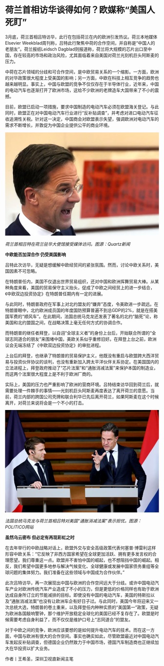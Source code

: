 # 荷兰首相访华谈得如何？欧媒称“美国人死盯”

3月底，荷兰首相吕特访华，此行在包括荷兰在内的欧洲引发热议。荷兰本地媒体Elsevier
Weekblad周刊称，吕特此行聚焦中荷的合作空间，并自称是“中国人的老朋友”。荷兰报纸Leidsch
Dagblad则报道称，荷兰将大规模的芯片出口至中国，存在较高的市场和政治风险，尤其面临着来自美国对荷兰光刻机巨头阿斯麦的压力。

中荷在芯片领域的分歧和可合作空间，是中欧贸易关系的一个缩影。一方面，欧洲的对华政策很大程度上受美国的影响；另一方面，中欧在科技上相互竞争的趋势也越来越明显。事实上，中国与欧盟的竞争不仅仅存在于半导体行业，近年来，中国的电动汽车也逐渐打开了欧洲市场，这给不少欧洲的老牌造车大国带来了不小的震撼。

目前，欧盟已启动一项措施，要求中国制造的电动汽车必须在欧盟海关登记。与此同时，欧盟正在对中国电动汽车行业进行“反补贴调查”，并考虑对进口电动汽车征收追溯性关税。针对这一决定，中国商会对欧盟表示失望，强调欧洲对电动汽车的需求不断增长，并敦促为中国企业提供公平的商业环境。

![c5533ce1af2a047509334f612aa4ab4a.jpg](https://raw.githubusercontent.com/qqhsx/qqnews_image/main/2024/03/31/荷兰首相访华谈得如何？欧媒称“美国人死盯”/c5533ce1af2a047509334f612aa4ab4a.jpg)

 _荷兰首相吕特在荷兰驻华大使馆接受媒体访问。图源：Quartz新闻_

**中欧能否加深合作 仍受美国影响**

吕特此次访华，无疑是想缓解中欧经贸间的紧张氛围。然而，讨论中欧关系时，美国因素不可忽略。

在特朗普任内，美国不仅退出世界贸易组织，还对中国和欧洲挥舞贸易大棒。从某种角度来看，美国的贸易保守主义抬头，促成了中欧之间经贸上的进一步结合，《中欧双边投资协定》在特朗普任期内有一定的进展。

与此同时，特朗普政府在军事上对北约盟友的“嫌弃”态度，令美欧进一步疏远。在特朗普眼中，北约欧洲成员国的年度国防预算普遍不到总GDP的2%，就是在搭美国军费的“顺风车”。在此期间，法国总统马克龙还发表了著名的北约“脑死”论，称美国和北约盟国之间，在战略决策上毫无任何方式的协调合作。

而特朗普的继任者拜登，以自诩“全球主义者”的身份上台后，开始联合所谓的“全球志同道合的朋友”来围堵中国，美欧关系似乎重修旧好。在拜登上台之前，欧洲议会无端冻结了《中欧双边投资协定》的审批进程。

上台后的拜登，也继承了特朗普的贸易保护主义，他既没有重启与欧盟跨大西洋贸易与投资伙伴协议的谈判，也没有重新加入跨太平洋伙伴关系协定。在美国国内的立法进程上，拜登政府推动了“芯片法案”和“通胀消减法案”来保护本国的制造业，而这两个法案很大程度上是不利于欧洲厂商的。

实际上，美国的压力也严重影响了欧洲的营商环境。吕特结束访华回到荷兰后，就需要处理一件棘手的事情——光刻机巨头阿斯麦再度表达了离开荷兰的意愿。当前，荷兰内部的跨国公司壳牌和联合利华已先后离开荷兰，如果阿斯麦在这个时候离开，对荷兰来说将会是一个不小的打击。

![857f3148b41816f076df8cb06be0ddad.jpg](https://raw.githubusercontent.com/qqhsx/qqnews_image/main/2024/03/31/荷兰首相访华谈得如何？欧媒称“美国人死盯”/857f3148b41816f076df8cb06be0ddad.jpg)

 _法国总统马克龙与荷兰首相吕特对美国“通胀消减法案”表示担忧。图源：POLITICO网站_

**虽然乌云密布 但必定有再现彩虹之时**

在去年举行的中欧战略对话上，欧盟外交与安全高级政策代表何塞普·博雷利这样形容中欧关系：“它反映了非西方国家希望在全球更加活跃、拥有更多发言权的合理愿望。我们尊重这一点。欧盟并不害怕中国的崛起，也不想阻挡中国的崛起。相反，我们希望中国更多地参与解决气候变化、全球健康或发展中国家债务重组等全球问题的集体努力。我们准备在这些领域与中国成为合作伙伴。”

此次吕特访华，再一次展现出中国与欧洲的合作空间远大于分歧。或许中国电动汽车产业对欧洲传统汽车产业造成了不小的压力，但是更低的价格同样也有助于欧洲达成自身所订立的节能减排的目标。即使没有中国的电动汽车，美国的特斯拉以及“通胀消减法案”也没有让欧洲车企有好日子过。与此同时，美国今年将迎来又一次总统大选，特朗普的卷土重来，以及拜登任内种种实质的“美国第一”政策，无疑为欧洲各国敲响警钟，那个维护开放稳定全球化的美国已经不复存在了。欧盟是时候需要考虑自身利益了，而不仅仅是维护口号上“志同道合”的盟友。

对于中欧之间的竞争，欧洲应该要想的是如何提升电动汽车的技术。而在这一方面，中国与欧洲有很大的合作空间。事实也确实如此，尽管欧盟最近对中国电动汽车发起反补贴调查，但德国企业仍然致力于中国市场，德国汽车制造商也正继续加大在华投资以扩大业务。

作者丨王希圣，深圳卫视直新闻主笔

